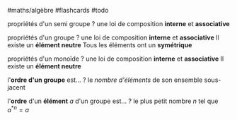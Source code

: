 #maths/algèbre #flashcards #todo

propriétés d'un semi groupe
?
une loi de composition **interne**
et **associative**
<!--SR:!2022-06-25,3,212-->

propriétés d'un groupe
?
une loi de composition **interne**
et **associative**
Il existe un **élément neutre**
Tous les éléments ont un **symétrique**
<!--SR:!2022-07-09,17,290-->

propriétés d'un monoïde
?
une loi de composition **interne**
et **associative**
Il existe un **élément neutre**
<!--SR:!2022-06-25,3,212-->

l'**ordre d'un groupe** est...
?
le _nombre d'éléments_ de son ensemble sous-jacent 
<!--SR:!2022-07-06,14,272-->

l'**ordre** d'un **élément** $a$ d'un groupe est...
?
le plus petit nombre $n$ tel que $a^{*n}=a$
<!--SR:!2022-07-02,10,252-->

